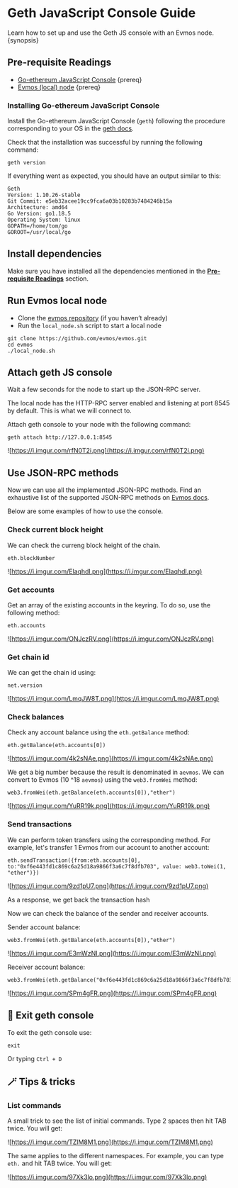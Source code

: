 <!--
order: 8
-->

# Geth JavaScript Console Guide

Learn how to set up and use the Geth JS console with an Evmos node. {synopsis}

## Pre-requisite Readings

- [Go-ethereum JavaScript Console](https://geth.ethereum.org/docs/interface/javascript-console) {prereq}
- [Evmos (local) node](https://docs.evmos.org/developers/localnet/single_node.html) {prereq}

### Installing Go-ethereum JavaScript Console

Install the Go-ethereum JavaScript Console (`geth`) following the procedure corresponding to your OS in the [geth docs](https://geth.ethereum.org/docs/install-and-build/installing-geth).

Check that the installation was successful by running the following command:

```
geth version
```

If everything went as expected, you should have an output similar to this:

```
Geth
Version: 1.10.26-stable
Git Commit: e5eb32acee19cc9fca6a03b10283b7484246b15a
Architecture: amd64
Go Version: go1.18.5
Operating System: linux
GOPATH=/home/tom/go
GOROOT=/usr/local/go
```

## Install dependencies

<!-- markdown-link-check-disable-next-line -->

Make sure you have installed all the dependencies mentioned in the **[Pre-requisite Readings](#pre-requisite-readings)** section.

## Run Evmos local node

-   Clone the [evmos repository](https://github.com/evmos/evmos) (if you haven’t already)
-   Run the `local_node.sh` script to start a local node

```
git clone https://github.com/evmos/evmos.git
cd evmos
./local_node.sh
```

## Attach geth JS console

Wait a few seconds for the node to start up the JSON-RPC server.

The local node has the HTTP-RPC server enabled and listening at port 8545 by default. This is what we will connect to.

Attach geth console to your node with the following command:

```
geth attach http://127.0.0.1:8545
```

![https://i.imgur.com/rfN0T2i.png](https://i.imgur.com/rfN0T2i.png)

## Use JSON-RPC methods

Now we can use all the implemented JSON-RPC methods. Find an exhaustive list of the supported JSON-RPC methods on [Evmos docs](https://docs.evmos.org/developers/json-rpc/endpoints.html).

Below are some examples of how to use the console.

### Check current block height

We can check the curreng block height of the chain.

```
eth.blockNumber
```

![https://i.imgur.com/Elaqhdl.png](https://i.imgur.com/Elaqhdl.png)

### Get accounts

Get an array of the existing accounts in the keyring. To do so, use the following method:

```
eth.accounts
```

![https://i.imgur.com/ONJczRV.png](https://i.imgur.com/ONJczRV.png)

### Get chain id

We can get the chain id using:

```
net.version
```

![https://i.imgur.com/LmqJW8T.png](https://i.imgur.com/LmqJW8T.png)

### Check balances

Check any account balance using the `eth.getBalance` method:

```
eth.getBalance(eth.accounts[0])
```

![https://i.imgur.com/4k2sNAe.png](https://i.imgur.com/4k2sNAe.png)

We get a big number because the result is denominated in `aevmos`. We can convert to Evmos (10 ^18 `aevmos`) using the `web3.fromWei` method:

```
web3.fromWei(eth.getBalance(eth.accounts[0]),"ether")
```

![https://i.imgur.com/YuRR19k.png](https://i.imgur.com/YuRR19k.png)

### Send transactions

We can perform token transfers using the corresponding method. For example, let's transfer 1 Evmos from our account to another account:

```
eth.sendTransaction({from:eth.accounts[0], to:"0xf6e443fd1c869c6a25d18a9866f3a6c7f8dfb703", value: web3.toWei(1, "ether")})
```

![https://i.imgur.com/9zd1pU7.png](https://i.imgur.com/9zd1pU7.png)

As a response, we get back the transaction hash

Now we can check the balance of the sender and receiver accounts.

Sender account balance:

```
web3.fromWei(eth.getBalance(eth.accounts[0]),"ether")
```

![https://i.imgur.com/E3mWzNI.png](https://i.imgur.com/E3mWzNI.png)

Receiver account balance:

```
web3.fromWei(eth.getBalance("0xf6e443fd1c869c6a25d18a9866f3a6c7f8dfb703"),"ether")
```

![https://i.imgur.com/SPm4gFR.png](https://i.imgur.com/SPm4gFR.png)

## 🚪 Exit geth console

To exit the geth console use:

```
exit
```

Or typing `Ctrl + D`

## 🪄 Tips & tricks

### List commands

A small trick to see the list of initial commands. Type 2 spaces then hit TAB twice. You will get:

![https://i.imgur.com/TZlM8M1.png](https://i.imgur.com/TZlM8M1.png)

The same applies to the different namespaces. For example, you can type `eth.` and hit TAB twice. You will get:

![https://i.imgur.com/97Xk3lo.png](https://i.imgur.com/97Xk3lo.png)
